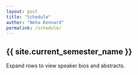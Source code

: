 ```yaml
---
layout: post
title: "Schedule"
author: "Neha Kennard"
permalink: /schedule/
---
```


<h2 class="text-center">{{ site.current_semester_name }}</h2>

Expand rows to view speaker bios and abstracts.

<table id="schedule" class="display" width="100%"></table>

<script src="{{ base.url | prepend: site.url }}/assets/js/load_table.js"></script>
